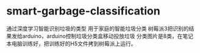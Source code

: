# smart-garbage-classification
通过深度学习智能识别垃圾的类型
用于家庭的智能垃圾分类
树莓派3把识别的结果发给arduino，arduino控制垃圾分类盒移动投放垃圾
分类图片是8类，在笔记本电脑训练好，把训练好的H5文件拷到树莓派上运行。
